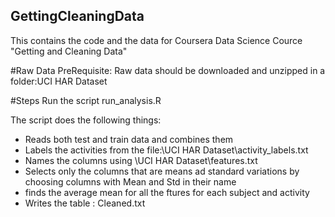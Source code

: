 ## GettingCleaningData

This contains the code and the data for Coursera Data Science Cource "Getting and Cleaning Data"

#Raw Data
PreRequisite: Raw data should be downloaded and unzipped in a folder:UCI HAR Dataset

#Steps
Run the script run_analysis.R

The script does the following things:
* Reads both test and train data and combines them
* Labels the activities from the file:\UCI HAR Dataset\activity_labels.txt
* Names the columns using \UCI HAR Dataset\features.txt
* Selects only the columns that are means ad standard variations by choosing columns with Mean and Std in their name
* finds the average mean for all the ftures for each subject and activity
* Writes the table : Cleaned.txt
